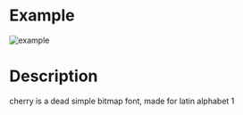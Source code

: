 # Example

![example](https://i.imgur.com/uMaZq1l.png)

# Description

cherry is a dead simple bitmap font, made for latin alphabet 1
